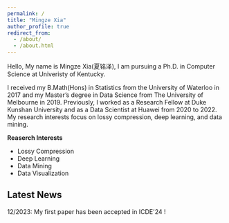 ```yaml
---
permalink: /
title: "Mingze Xia"
author_profile: true
redirect_from: 
  - /about/
  - /about.html
---
```


Hello, My name is Mingze Xia(夏铭泽), I am pursuing a Ph.D. in Computer Science at Univeristy of Kentucky.

I received my B.Math(Hons) in Statistics from the University of Waterloo in 2017 and my Master’s degree in Data Science from The University of Melbourne in 2019. Previously, I worked as a Research Fellow at Duke Kunshan University and as a Data Scientist at Huawei from 2020 to 2022. My research interests focus on lossy compression, deep learning, and data mining.

**Reaserch Interests**

- Lossy Compression
- Deep Learning
- Data Mining
- Data Visualization



Latest News
------
12/2023: My first paper has been accepted in ICDE'24 !



